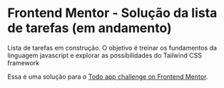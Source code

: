 # Frontend Mentor - Solução da lista de tarefas (em andamento)

Lista de tarefas em construção. O objetivo é treinar os fundamentos da linguagem javascript e explorar as possibilidades do Tailwind CSS framework

Essa é uma solução para o [Todo app challenge on Frontend Mentor](https://www.frontendmentor.io/challenges/todo-app-Su1_KokOW). 



